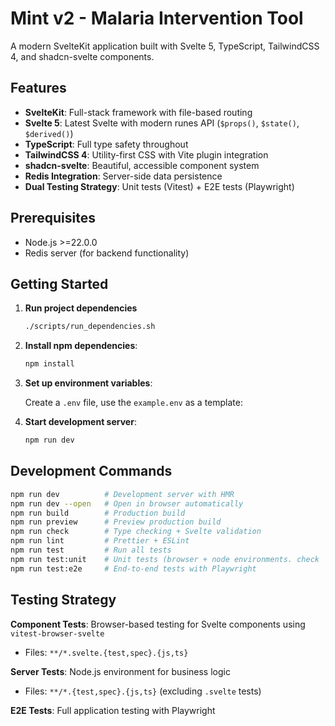# Mint v2 - Malaria Intervention Tool

A modern SvelteKit application built with Svelte 5, TypeScript, TailwindCSS 4, and shadcn-svelte components.

## Features

- **SvelteKit**: Full-stack framework with file-based routing
- **Svelte 5**: Latest Svelte with modern runes API (`$props()`, `$state()`, `$derived()`)
- **TypeScript**: Full type safety throughout
- **TailwindCSS 4**: Utility-first CSS with Vite plugin integration
- **shadcn-svelte**: Beautiful, accessible component system
- **Redis Integration**: Server-side data persistence
- **Dual Testing Strategy**: Unit tests (Vitest) + E2E tests (Playwright)

## Prerequisites

- Node.js >=22.0.0
- Redis server (for backend functionality)

## Getting Started

1. **Run project dependencies**

   ```sh
   ./scripts/run_dependencies.sh
   ```

2. **Install npm dependencies**:

   ```sh
   npm install
   ```

3. **Set up environment variables**:

   Create a `.env` file, use the `example.env` as a template:

4. **Start development server**:

   ```sh
   npm run dev
   ```

## Development Commands

```sh
npm run dev          # Development server with HMR
npm run dev --open   # Open in browser automatically
npm run build        # Production build
npm run preview      # Preview production build
npm run check        # Type checking + Svelte validation
npm run lint         # Prettier + ESLint
npm run test         # Run all tests
npm run test:unit    # Unit tests (browser + node environments. check `vitest.config.ts` for details)
npm run test:e2e     # End-to-end tests with Playwright
```

## Testing Strategy

**Component Tests**: Browser-based testing for Svelte components using `vitest-browser-svelte`

- Files: `**/*.svelte.{test,spec}.{js,ts}`

**Server Tests**: Node.js environment for business logic

- Files: `**/*.{test,spec}.{js,ts}` (excluding `.svelte` tests)

**E2E Tests**: Full application testing with Playwright
